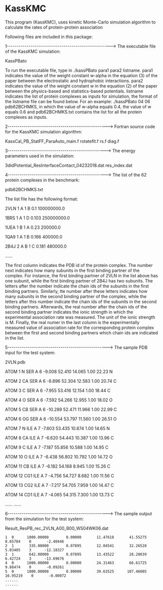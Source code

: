 # KassKMC
This program (KassKMC), uses kinetic Monte-Carlo simulation algorithm to calculate the rates of protein-protein association

Following files are included in this package:

1----------------------------------------------------->
The executable file of the KassKMC simulation: 

KassPBato

To run the executable file, type in ./kassPBato para1 para2 listname.
para1 indicates the value of the weight constant w-alpha in the equation (3) of the paper between the electrostatic and hydrophobic interactions.
para2 indicates the value of the weight constant w in the equation (2) of the paper between the physics-based and statistics-based potentials.
listname indicates the list of protein complexes as inputs for simulation, the format of the listname file can be found below.
For an example: ./kassPBato 04 06 pdb62BCHMKS, in which the value of w-alpha equals 0.4, the value of w equals 0.6 and pdb62BCHMKS.txt contains the list for all the protein complexes as inputs.


2--------------------------------------------------->
Fortran source code for the KassKMC simulation algorithm:

KassCal_PB_StatFF_ParaAuto_main.f
rotatefit.f
rs.f
diag.f



3-------------------------------------------------->
The energy parameters used in the simulation:

3didPotential_ResInterfaceContact_04232018.dat
res_index.dat



4-------------------------------------------------->
The list of the 62 protein complexes in the benchmark:

pdb62BCHMKS.txt

The list file has the following format:

2VLN 1 A 1 B 0.1 100000000.0

1BRS 1 A 1 D 0.103 250000000.0 

1UEA 1 B 1 A 0.23 200000.0	 

1QA9 1 A 1 B 0.166 400000.0	 

2B4J 2 A B 1 C 0.181 480000.0	

......

The first column indicates the PDB id of the protein complex. The number next indicates how many subunits in the first binding partner of the complex. 
For instance, the first binding partner of 2VLN in the list above has one subunit, while the first binding partner of 2B4J has two subunits.
The letters after the number indicate the chain ids of the subunits in the first binding partners.
Similarly, tte number after these letters indicates how many subunits in the second binding partner of the complex, while the letters after this number indicate the chain ids of the subunits in the second binding partners. Afterwards, the real number after the chain ids of the second binding partner indicates the ionic strength in which the experimental association rate was measured. The unit of the ionic strength is M. Finally, the real numer in the last column is the experimentally measured value of association rate for the corresponding protein complex between the first and second binding partners which chain ids are indicated in the list. 


5--------------------------------------------------->
The sample PDB input for the test system:

2VLN.pdb

ATOM      1  N   SER A   6      -9.008  52.410  14.065  1.00 22.23           N  

ATOM      2  CA  SER A   6      -8.896  52.304  12.583  1.00 20.74           C  

ATOM      3  C   SER A   6      -7.955  53.416  12.154  1.00 18.44           C  

ATOM      4  O   SER A   6      -7.592  54.266  12.955  1.00 18.02           O  

ATOM      5  CB  SER A   6     -10.289  52.471  11.966  1.00 22.99           C  

ATOM      6  OG  SER A   6     -10.554  53.797  11.560  1.00 26.51           O  

ATOM      7  N   ILE A   7      -7.603  53.435  10.874  1.00 14.65           N  

ATOM      8  CA  ILE A   7      -6.620  54.443  10.387  1.00 13.96           C  

ATOM      9  C   ILE A   7      -7.187  55.856  10.588  1.00 14.95           C  

ATOM     10  O   ILE A   7      -6.438  56.802  10.792  1.00 14.72           O  

ATOM     11  CB  ILE A   7      -6.182  54.168   8.945  1.00 15.26           C  

ATOM     12  CG1 ILE A   7      -4.756  54.727   8.682  1.00 11.56           C  

ATOM     13  CG2 ILE A   7      -7.217  54.705   7.959  1.00 14.47           C  

ATOM     14  CD1 ILE A   7      -4.065  54.315   7.300  1.00 13.73           C  

......
......

6--------------------------------------------------->
The sample output from the simulation for the test system:

Result_ResPB_rec_2VLN_A00_B00_WS04WK06.dat



    1  0      1000.00000        0.00000       11.47618       41.55275        8.65784    0       -2.40446
    2  1       335.00000        0.07895       12.04541       32.26528        5.03485    3      -12.18327
    3  1       642.00000        0.07895       13.43522       28.28039        6.42724    3      -13.69676
    4  0      1000.00000        0.00000       24.31463       66.61725        9.88474    0       -0.09261
    5  0      1000.00000        0.00000       39.63525      107.46005       16.95219    0       -0.00072
	......
	......
